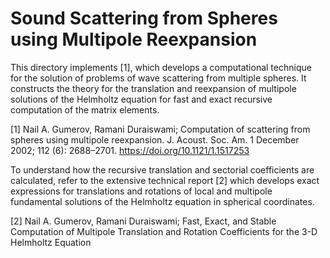 # Sound Scattering from Spheres using Multipole Reexpansion

This directory implements [1], which develops a computational technique for the solution of problems of wave scattering from multiple spheres. It constructs the theory for the translation and reexpansion of multipole solutions of the Helmholtz equation for fast and exact recursive computation of the matrix elements.

[1] Nail A. Gumerov, Ramani Duraiswami; Computation of scattering from   spheres using multipole reexpansion. J. Acoust. Soc. Am. 1 December 2002; 112 (6): 2688–2701. https://doi.org/10.1121/1.1517253

To understand how the recursive translation and sectorial coefficients are calculated, refer to the extensive technical report [2] which develops exact expressions for translations and rotations of local and multipole fundamental solutions of the Helmholtz equation in spherical coordinates. 

[2] Nail A. Gumerov, Ramani Duraiswami; Fast, Exact, and Stable Computation of Multipole Translation and Rotation Coefficients for the 3-D Helmholtz Equation



